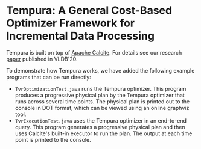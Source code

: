 
# Tempura: A General Cost-Based Optimizer Framework for Incremental Data Processing

Tempura is built on top of [Apache Calcite](https://github.com/apache/calcite). For details see our research [paper](http://www.vldb.org/pvldb/vol14/p14-wang.pdf) published in VLDB'20.

To demonstrate how Tempura works, we have added the following example programs that can be run directly:

 - `TvrOptimizationTest.java` runs the Tempura optimizer.
    This program produces a progressive physical plan by the Tempura optimizer that runs across several time points.
    The physical plan is printed out to the console in DOT format, which can be viewed using an online graphviz tool.
 - `TvrExecutionTest.java` uses the Tempura optimizer in an end-to-end query.
     This program generates a progressive physical plan and then uses Calcite's built-in executor to run the plan.
     The output at each time point is printed to the console.